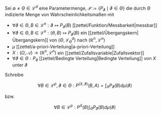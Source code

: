 Sei $\emptyset \ne \Theta \in \mathcal{L}^d$ eine Parametermenge, $\mathcal{P} := \{ P_\vartheta \mid \vartheta \in \Theta \}$ die durch $\Theta$ indizierte Menge von Wahrscheinlichkeitsmaßen mit
- $\forall \vartheta \in \Theta, B \in \mathcal{L}^n : \vartheta \mapsto P_\vartheta(B)$ [[zettel/Funktion/Messbarkeit|messbar]]
- $\forall \vartheta \in \Theta, B \in \mathcal{L}^n : (\theta, B) \mapsto P_\vartheta(B)$ ein [[zettel/Übergangskern|Übergangskern]] von $(\Theta, \mathcal{L}_\Theta^d)$ nach $(\mathbb{R}^n, \mathcal{L}^n)$
- $\mu$ [[zettel/a-priori-Verteilung|a-priori-Verteilung]]
- $X : (\Omega, \mathcal{A}) \to (\mathbb{R}^n, \mathcal{L}^n)$ ein [[zettel/Zufallsvariable|Zufallsvektor]]
- $\forall \vartheta \in \Theta : P_\vartheta$ [[zettel/Bedingte Verteilung|Bedingte Verteilung]] von $X$ unter $\vartheta$

Schreibe

$$
	\forall B \in \mathcal{L}^p, \vartheta \in \Theta : P^{(X, \vartheta)}(B, A) = \int_A P_\vartheta(B) d\mu(\vartheta)
$$

bzw.

$$
	\forall B \in \mathcal{L}^p : P^X(B) \int_\Theta P_\vartheta(B) d\mu(\vartheta)
$$